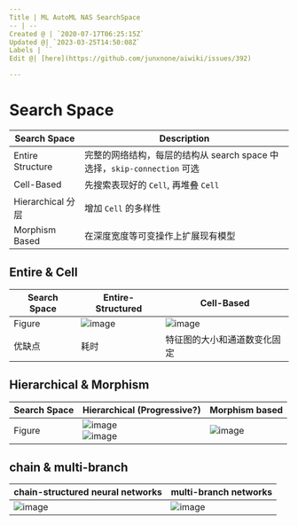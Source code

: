 ```yaml
---
Title | ML AutoML NAS SearchSpace
-- | --
Created @ | `2020-07-17T06:25:15Z`
Updated @| `2023-03-25T14:50:08Z`
Labels | ``
Edit @| [here](https://github.com/junxnone/aiwiki/issues/392)

---
```

# Search Space

Search Space  | Description
-- | --
Entire Structure | 完整的网络结构，每层的结构从 search space 中选择，`skip-connection` 可选
Cell-Based  | 先搜索表现好的 `Cell`, 再堆叠 `Cell`
Hierarchical 分层 | 增加 `Cell` 的多样性
Morphism Based | 在深度宽度等可变操作上扩展现有模型

## Entire & Cell

Search Space | Entire-Structured | Cell-Based  
-- | -- | --
Figure | ![image](https://user-images.githubusercontent.com/2216970/87379483-fb613300-c5c2-11ea-9cc5-0b791572b25c.png) | ![image](https://user-images.githubusercontent.com/2216970/87379473-f4d2bb80-c5c2-11ea-83e7-247dab8941af.png)
优缺点 | 耗时 | 特征图的大小和通道数变化固定

## Hierarchical  & Morphism 

Search Space | Hierarchical (Progressive?) | Morphism based 
-- | -- | --
Figure | ![image](https://user-images.githubusercontent.com/2216970/87380169-7d059080-c5c4-11ea-984e-c6d4c0af3b91.png) <br>![image](https://user-images.githubusercontent.com/2216970/87380201-90b0f700-c5c4-11ea-9596-b8d940fec9d9.png) |  ![image](https://user-images.githubusercontent.com/2216970/87380151-74ad5580-c5c4-11ea-9d91-15639df50440.png)

## chain & multi-branch

chain-structured neural networks | multi-branch networks
-- | --
![image](https://user-images.githubusercontent.com/2216970/87760066-cdd5ed00-c841-11ea-8762-fc72fbc23f37.png) | ![image](https://user-images.githubusercontent.com/2216970/87760086-d29aa100-c841-11ea-8563-55b0af272b85.png)

